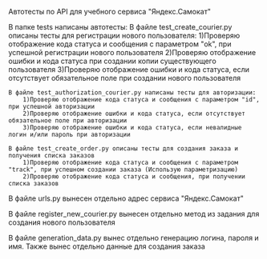 Автотесты по API для учебного сервиса "Яндекс.Самокат"

В папке tests написаны автотесты:
	В файле test_create_courier.py описаны тесты для регистрации нового пользователя:
		1)Проверяю отображение кода статуса и сообщения с параметром "ok", при успешной регистрации нового пользователя
		2)Проверяю отображение ошибки и кода статуса при создании копии существующего пользователя
		3)Проверяю отображение ошибки и кода статуса, если отсутствует обязательное поле при создании нового пользователя
	
	В файле test_authorization_courier.py написаны тесты для авторизации:
		1)Проверяю отображение кода статуса и сообщения с параметром "id", при успешной авторизации
		2)Проверяю отображение ошибки и кода статуса, если отсутствует обязательное поле при авторизации
		3)Проверяю отображение ошибки и кода статуса, если невалидные логин и/или пароль при авторизации
	
	В файле test_create_order.py описаны тесты для создания заказа и получения списка заказов
		1)Проверяю отображение кода статуса и сообщения с параметром "track", при успешном создании заказа (Использую параметризацию)
		2)Проверяю отображение кода статуса и сообщения, при получении списка заказов

	
В файле urls.py вынесен отдельно адрес сервиса "Яндекс.Самокат"

В файле register_new_courier.py вынесен отдельно метод из задания для создания нового пользователя

В файле generation_data.py вынес отдельно генерацию логина, пароля и имя. Также вынес отдельно данные для создания заказа

